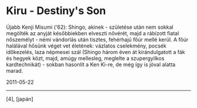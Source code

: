 # Kiru - Destiny's Son

Újabb Kenji Misumi ('62): Shingo, akinek - születése után nem sokkal megölték az anyját későbbiekben elveszti nővérét, majd a rábízott fiatal nőszemélyt - némi vándorlás után tisztes, fehérhajú főúr mellé kerül. A főúr halálával hősünk véget vet életének: vázlatos cselekmény, pocsék időkezelés, laza népmesei szál (Shingo három éven át kirándulgatott a fák és hegyek közt, majd, amúgy mellesleg, meglelte a szupergyilkos kardtechnikát) - sokban hasonlít a Ken Ki-re, de még így is jóval alatta marad.

2011-05-22 

----

[4], [japán]